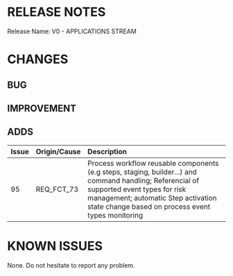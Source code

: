 # RELEASE NOTES

Release Name: V0 - APPLICATIONS STREAM

# CHANGES
## BUG

## IMPROVEMENT

## ADDS
|Issue|Origin/Cause|Description|
|:--|:--|:--|
|95|REQ_FCT_73|Process workflow reusable components (e.g steps, staging, builder...) and command handling; Referencial of supported event types for risk management; automatic Step activation state change based on process event types monitoring|

# KNOWN ISSUES
None. Do not hesitate to report any problem.
